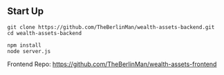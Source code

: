 ## Start Up
```
git clone https://github.com/TheBerlinMan/wealth-assets-backend.git
cd wealth-assets-backend

npm install
node server.js

```


Frontend Repo: https://github.com/TheBerlinMan/wealth-assets-frontend